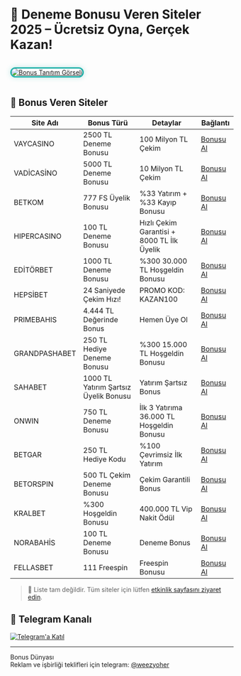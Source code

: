 # 🎁 Deneme Bonusu Veren Siteler 2025 – Ücretsiz Oyna, Gerçek Kazan!

<a href="https://shortlinkapp.com/eqmYL" title="Bonus Tanıtım">
    <img src="https://i.ibb.co/4wc529Ff/Screenshot-2025-05-20-162016.png" 
         alt="Bonus Tanıtım Görseli" 
         style="max-width:90%; border:3px solid #20B2AA; border-radius:15px; box-shadow:0 0 12px rgba(32,178,170,0.3); margin:15px 0;">
  </a>

## 🎯 Bonus Veren Siteler

| Site Adı        | Bonus Türü                                           | Detaylar                                   | Bağlantı                                 |
|-----------------|------------------------------------------------------|--------------------------------------------|------------------------------------------|
| VAYCASINO       | 2500 TL Deneme Bonusu                                | 100 Milyon TL Çekim                        | [Bonusu Al](https://shortlinkapp.com/eqmYL) |
| VADİCASİNO      | 5000 TL Deneme Bonusu                                | 10  Milyon TL Çekim                        | [Bonusu Al](https://shortlinkapp.com/eqmYL) |
| BETKOM          | 777 FS Üyelik Bonusu                                 | %33 Yatırım + %33 Kayıp Bonusu             | [Bonusu Al](https://shortlinkapp.com/eqmYL) |
| HIPERCASINO     | 100 TL Deneme Bonusu                                 | Hızlı Çekim Garantisi + 8000 TL İlk Üyelik | [Bonusu Al](https://shortlinkapp.com/eqmYL) |
| EDİTÖRBET       | 1000 TL Deneme Bonusu                                | %300 30.000 TL Hoşgeldin Bonusu            | [Bonusu Al](https://shortlinkapp.com/eqmYL) |
| HEPSİBET        | 24 Saniyede Çekim Hızı!                              | PROMO KOD: KAZAN100                        | [Bonusu Al](https://shortlinkapp.com/eqmYL) |
| PRIMEBAHIS      | 4.444 TL Değerinde Bonus                             | Hemen Üye Ol                               | [Bonusu Al](https://shortlinkapp.com/eqmYL) |
| GRANDPASHABET   | 250 TL Hediye Deneme Bonusu                          | %300 15.000 TL Hoşgeldin Bonusu            | [Bonusu Al](https://shortlinkapp.com/eqmYL) |
| SAHABET         | 1000 TL Yatırım Şartsız Üyelik Bonusu                | Yatırım Şartsız Bonus                      | [Bonusu Al](https://shortlinkapp.com/eqmYL) |
| ONWIN           | 750 TL Deneme Bonusu                                 | İlk 3 Yatırıma 36.000 TL Hoşgeldin Bonusu  | [Bonusu Al](https://shortlinkapp.com/eqmYL) |
| BETGAR          | 250 TL Hediye Kodu                                   | %100 Çevrimsiz İlk Yatırım                 | [Bonusu Al](https://shortlinkapp.com/eqmYL) |
| BETORSPIN       | 500 TL Çekim Deneme Bonusu                           | Çekim Garantili Bonus                      | [Bonusu Al](https://shortlinkapp.com/eqmYL) |
| KRALBET         | %300 Hoşgeldin Bonusu                                | 400.000 TL Vip Nakit Ödül                  | [Bonusu Al](https://shortlinkapp.com/eqmYL) |
| NORABAHİS       | 100 TL Deneme Bonusu                                 | Deneme Bonus                               | [Bonusu Al](https://shortlinkapp.com/eqmYL) |
| FELLASBET       | 111 Freespin                                         | Freespin Bonusu                            | [Bonusu Al](https://shortlinkapp.com/eqmYL) |

> 📌 Liste tam değildir. Tüm siteler için lütfen [etkinlik sayfasını ziyaret edin](https://shortlinkapp.com/eqmYL).

## 📲 Telegram Kanalı

[![Telegram'a Katıl](https://i.ibb.co/wZn5d5kr/telegram.png)](https://t.me/+jV3YrVTILQ04NWIx)

---

Bonus Dünyası  
Reklam ve işbirliği teklifleri için telegram: [@weezyoher](https://t.me/weezyoher)
